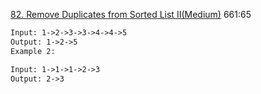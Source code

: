 [82. Remove Duplicates from Sorted List II(Medium)](https://leetcode.com/problems/remove-duplicates-from-sorted-list-ii/)
661:65

```html
Input: 1->2->3->3->4->4->5
Output: 1->2->5
Example 2:

Input: 1->1->1->2->3
Output: 2->3
```